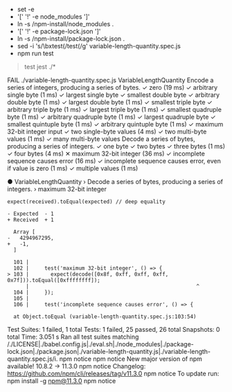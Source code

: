 + set -e
+ '[' '!' -e node_modules ']'
+ ln -s /npm-install/node_modules .
+ '[' '!' -e package-lock.json ']'
+ ln -s /npm-install/package-lock.json .
+ sed -i 's/\bxtest(/test(/g' variable-length-quantity.spec.js
+ npm run test

> test
> jest ./*

FAIL ./variable-length-quantity.spec.js
  VariableLengthQuantity
    Encode a series of integers, producing a series of bytes.
      ✓ zero (19 ms)
      ✓ arbitrary single byte (1 ms)
      ✓ largest single byte
      ✓ smallest double byte
      ✓ arbitrary double byte (1 ms)
      ✓ largest double byte (1 ms)
      ✓ smallest triple byte
      ✓ arbitrary triple byte (1 ms)
      ✓ largest triple byte (1 ms)
      ✓ smallest quadruple byte (1 ms)
      ✓ arbitrary quadruple byte (1 ms)
      ✓ largest quadruple byte
      ✓ smallest quintuple byte (1 ms)
      ✓ arbitrary quintuple byte (1 ms)
      ✓ maximum 32-bit integer input
      ✓ two single-byte values (4 ms)
      ✓ two multi-byte values (1 ms)
      ✓ many multi-byte values
    Decode a series of bytes, producing a series of integers.
      ✓ one byte
      ✓ two bytes
      ✓ three bytes (1 ms)
      ✓ four bytes (4 ms)
      ✕ maximum 32-bit integer (36 ms)
      ✓ incomplete sequence causes error (16 ms)
      ✓ incomplete sequence causes error, even if value is zero (1 ms)
      ✓ multiple values (1 ms)

  ● VariableLengthQuantity › Decode a series of bytes, producing a series of integers. › maximum 32-bit integer

    expect(received).toEqual(expected) // deep equality

    - Expected  - 1
    + Received  + 1

      Array [
    -   4294967295,
    +   -1,
      ]

      101 |
      102 |     test('maximum 32-bit integer', () => {
    > 103 |       expect(decode([0x8f, 0xff, 0xff, 0xff, 0x7f])).toEqual([0xffffffff]);
          |                                                      ^
      104 |     });
      105 |
      106 |     test('incomplete sequence causes error', () => {

      at Object.toEqual (variable-length-quantity.spec.js:103:54)

Test Suites: 1 failed, 1 total
Tests:       1 failed, 25 passed, 26 total
Snapshots:   0 total
Time:        3.051 s
Ran all test suites matching /.\/LICENSE|.\/babel.config.js|.\/eval.sh|.\/node_modules|.\/package-lock.json|.\/package.json|.\/variable-length-quantity.js|.\/variable-length-quantity.spec.js/i.
npm notice
npm notice New major version of npm available! 10.8.2 -> 11.3.0
npm notice Changelog: https://github.com/npm/cli/releases/tag/v11.3.0
npm notice To update run: npm install -g npm@11.3.0
npm notice
